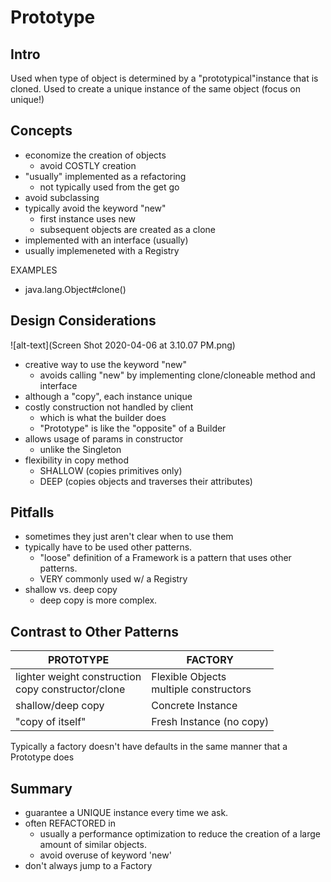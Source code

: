 # Prototype

## Intro
Used when type of object is determined by a "prototypical"instance that is cloned. 
Used to create a unique instance of the same object  (focus on unique!) 

## Concepts
- economize the creation of objects
    - avoid COSTLY creation
- "usually" implemented as a refactoring
    - not typically used from the get go
- avoid subclassing
- typically avoid the keyword "new"
    - first instance uses new
    - subsequent objects are created as a clone
- implemented with an interface (usually)
- usually implemeneted with a Registry

EXAMPLES<br>
- java.lang.Object#clone()

## Design Considerations
![alt-text](Screen Shot 2020-04-06 at 3.10.07 PM.png)
- creative way to use the keyword "new"
    - avoids calling "new" by implementing clone/cloneable method and interface
- although a "copy", each instance unique
- costly construction not handled by client
    - which is what the builder does
    - "Prototype" is like the "opposite" of a Builder
- allows usage of params in constructor
    - unlike the Singleton
- flexibility in copy method
    - SHALLOW (copies primitives only)
    - DEEP (copies objects and traverses their attributes) 


## Pitfalls
- sometimes they just aren't clear when to use them
- typically have to be used other patterns. 
    - "loose" definition of a Framework is a pattern that uses other patterns.
    - VERY commonly used w/ a Registry
- shallow vs. deep copy
    - deep copy is more complex.

## Contrast to Other Patterns

| PROTOTYPE | FACTORY | 
| --- | --- |
| lighter weight construction <br> copy constructor/clone  | Flexible Objects <br> multiple constructors|
| shallow/deep copy | Concrete Instance | 
| "copy of itself" | Fresh Instance (no copy) | 

Typically a factory doesn't have defaults in the same manner that a Prototype does

## Summary
- guarantee a UNIQUE instance every time we ask. 
- often REFACTORED in
    - usually a performance optimization to reduce the creation of a large amount of
    similar objects. 
    - avoid overuse of keyword 'new'
- don't always jump to a Factory




